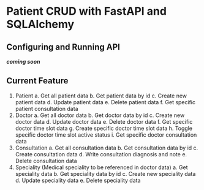 # Patient CRUD with FastAPI and SQLAlchemy

## Configuring and Running API

**_coming soon_**

## Current Feature

1. Patient
   a. Get all patient data
   b. Get patient data by id
   c. Create new patient data
   d. Update patient data
   e. Delete patient data
   f. Get specific patient consultation data
2. Doctor
   a. Get all doctor data
   b. Get doctor data by id
   c. Create new doctor data
   d. Update doctor data
   e. Delete doctor data
   f. Get specific doctor time slot data
   g. Create specific doctor time slot data
   h. Toggle specific doctor time slot active status
   i. Get specific doctor consultation data
3. Consultation
   a. Get all consultation data
   b. Get consultation data by id
   c. Create consultation data
   d. Write consultation diagnosis and note
   e. Delete consultation data
4. Speciality (Medical speciality to be referenced in doctor data)
   a. Get speciality data
   b. Get speciality data by id
   c. Create new speciality data
   d. Update speciality data
   e. Delete speciality data
